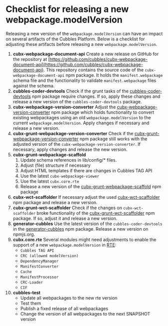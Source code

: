 
# Checklist for releasing a new webpackage.modelVersion

Releasing a new version of the `webpackage.modelVersion` can have an impact on several artifacts of the Cubbles Platform. Below is a checklist for adjusting these artifacts before releasing a new `webpackage.modelVersion`.

1. **cubx-webpackage-document-api**
   Create a new release on GitHub for the repository at [https://github.com/cubbles/cubx-webpackage-document-api](https://github.com/cubbles/cubx-webpackage-document-api). This repository contains the source code of the `cubx-webpackage-document-api` npm package. It holds the `manifest.webpackage` schema file and the functionality to validate `manifest.webpackage` files against the schema.
2. **cubbles-coder-devtools**
   Check if the grunt tasks of the [cubbles-coder-devtools](https://github.com/cubbles/cubbles-coder-devtools) npm package require changes. If so, apply these changes and release a new version of the `cubbles-coder-devtools` package.
3. **cubx-webpackage-version-converter**
   Adjust the [cubx-webpackage-version-converter](https://github.com/cubbles/cubx-webpackage-version-converter) npm package which holds functionality to convert existing webpackages using an old `webpackage.modelVersion` to the current `webpackage.modelVersion`. Apply changes if necessary and release a new version.
4. **cubx-grunt-webpackage-version-converter**
   Check if the [cubx-grunt-webpackage-version-converter](https://github.com/cubbles/cubx-grunt-webpackage-version-converter) npm package still works with the adjusted version of the `cubx-webpackage-version-converter`. If necessary, apply changes and release the new version.
5. **cubx-grunt-webpackage-scaffold**
    1. Update schema references in lib/config/* files.
    2. Adjust (file) structure if necessary
    3. Adjust HTML templates if there are changes in Cubbles TAG API
    4. Use the latest  `cubx-webpackage-viewer`
    5. Use the latest  `cubx.core.rte`
    6. Release a new version of the [cubx-grunt-webpackage-scaffold](https://github.com/cubbles/cubx-grunt-webpackage-scaffold) npm package
6. **cubx-wct-scaffolder**
   If necessary adjust the used [cubx-wct-scaffolder](https://github.com/cubbles/cubx-wct-scaffolder)  npm package and release a new version.
7. **cubx-grunt-wct-scaffolder**
   Check if the changes on `cubx-wct-scaffolder`  broke functionality of the [cubx-grunt-wct-scaffolder](https://github.com/cubbles/cubx-grunt-wct-scaffolder) npm package. If so, adjust it and release a new version.
8. **generator-cubbles**
   Use the latest version of the `cubbles-coder-devtools` in the [generator-cubbles](https://github.com/cubbles/generator-cubbles) npm package. Release a new version on npmjs.org.
9. **cubx.core.rte**
    Several modules might need adjustments to enable the support of a new `webpackage.modelVersion` in [RTE](https://github.com/cubbles/cubx.core.rte):
    - `Cubbles TAG API`
    - `CRC (allowed modelVersion)`
    - `DependencyManager`
    - `ManifestConverter`
    - `Cache`
    - `ManifestProcessor`
    - `CRC-Loader`
    - `CIF`
10. **cubbles-test**
    - Update all webpackages to the new rte version
    - Test them
    - Publish a fixed release of all webpackages
    - Change the version of all webpackages to the next SNAPSHOT version